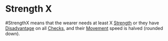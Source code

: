 # Strength X
#StrengthX means that the wearer needs at least X [Strength](../../../../../Player%20Characters/Chosen%20Statistics/Strength.md) or they have [Disadvantage](../../../../../Game%20Procedures/Dice%20Rolls/Disadvantage.md) on all [Checks](../../../../../Game%20Procedures/Check.md), and their [Movement](../../../../../Game%20Procedures/Movement.md) speed is halved (rounded down).